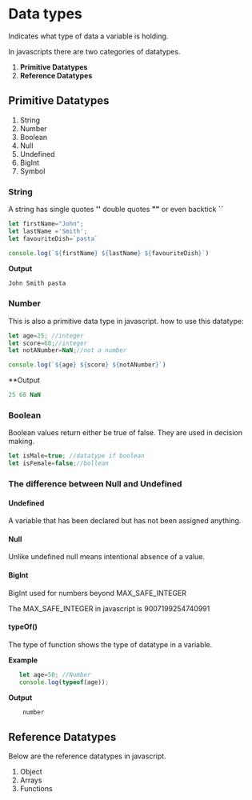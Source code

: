 # Data types
Indicates what type of data a variable is holding.

In javascripts there are two categories of datatypes.

1. **Primitive Datatypes**
2. **Reference Datatypes**

## **Primitive Datatypes**
1. String
2. Number
3. Boolean
4. Null
5. Undefined 
6. BigInt
7. Symbol

### String
A string has single quotes **''** double quotes **""** or even backtick **``**
```js
let firstName="John";
let lastName ='Smith';
let favouriteDish=`pasta`

console.log(`${firstName} ${lastName} ${favouriteDish}`)
```
**Output**
```js
John Smith pasta
```
### Number
This is also a primitive data type in javascript.
how to use this datatype:

```js
let age=25; //integer
let score=68;//integer
let notANumber=NaN;//not a number

console.log(`${age} ${score} ${notANumber}`)
```

**Output
```js
25 68 NaN
```
 ### Boolean
 Boolean values return either be true of false. They are used in decision making.

  ```js
 let isMale=true; //datatype if boolean
 let isFemale=false;//bollean

 ```
### The difference between Null and Undefined
#### Undefined
A variable that has been declared but has not been assigned anything.
#### Null
 Unlike undefined null means intentional absence  of a value.

#### BigInt
  BigInt used for numbers beyond MAX_SAFE_INTEGER

  The MAX_SAFE_INTEGER  in javascript is 9007199254740991

  #### typeOf()
   The type of function shows the  type of datatype in a variable.

 **Example**

 ```js
    let age=50; //Number
    console.log(typeof(age));
```

**Output**

```js
    number
 ```


  ## Reference Datatypes
  Below are the reference datatypes in javascript.
  1. Object
  2. Arrays
  3. Functions
